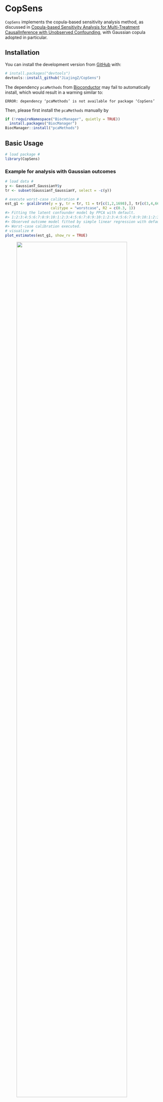 
<!-- README.md is generated from README.Rmd. Please edit that file -->

# CopSens

<!-- badges: start -->
<!-- badges: end -->

`CopSens` implements the copula-based sensitivity analysis method, as
discussed in [Copula-based Sensitivity Analysis for Multi-Treatment
CausalInference with Unobserved
Confounding](https://arxiv.org/abs/2102.09412), with Gaussian copula
adopted in particular.

## Installation

You can install the development version from
[GitHub](https://github.com/) with:

``` r
# install.packages("devtools")
devtools::install_github("JiajingZ/CopSens")
```

The dependency `pcaMethods` from [Bioconductor](http://bioconductor.org)
may fail to automatically install, which would result in a warning
similar to:

    ERROR: dependency ‘pcaMethods’ is not available for package ‘CopSens’

Then, please first install the `pcaMethods` manually by

``` r
if (!requireNamespace("BiocManager", quietly = TRUE))
  install.packages("BiocManager")
BiocManager::install("pcaMethods")
```

## Basic Usage

``` r
# load package #
library(CopSens)
```

### Example for analysis with Gaussian outcomes

``` r
# load data #
y <- GaussianT_GaussianY$y
tr <- subset(GaussianT_GaussianY, select = -c(y))

# execute worst-case calibration #
est_g1 <- gcalibrate(y = y, tr = tr, t1 = tr[c(1,2,1698),], tr[c(3,4,6698),],
                     calitype = "worstcase", R2 = c(0.3, 1))
#> Fitting the latent confounder model by PPCA with default.
#> 1:2:3:4:5:6:7:8:9:10:1:2:3:4:5:6:7:8:9:10:1:2:3:4:5:6:7:8:9:10:1:2:3:4:5:6:7:8:9:10:1:2:3:4:5:6:7:8:9:10:
#> Observed outcome model fitted by simple linear regression with default.
#> Worst-case calibration executed.
# visualize #
plot_estimates(est_g1, show_rv = TRUE)
```

<img src="man/figures/README-gaussian-outcome-example-1.png" width="85%" style="display: block; margin: auto;" />

``` r
# execute multivariate calibration #
est_g2 <- gcalibrate(y = y, tr = tr, t1 = tr[1:10,], t2 = tr[11:20,],
                     calitype = "multicali", R2_constr = c(1, 0.15))
#> Fitting the latent confounder model by PPCA with default.
#> 1:2:3:4:5:6:7:8:9:10:1:2:3:4:5:6:7:8:9:10:1:2:3:4:5:6:7:8:9:10:1:2:3:4:5:6:7:8:9:10:1:2:3:4:5:6:7:8:9:10:
#> Observed outcome model fitted by simple linear regression with default.
#> Multivariate calibration executed.
#> Calibrating with R2_constr = 1  0.15
# visualize #
plot_estimates(est_g2)
```

<img src="man/figures/README-gaussian-outcome-example-2.png" width="85%" style="display: block; margin: auto;" />

``` r
# execute user-specified calibration #
est_g3 <- gcalibrate(y = y, tr = tr, t1 = tr[1:2,], t2 = tr[3:4,],
                     calitype = "null", gamma = c(0.96, -0.29, 0),
                     R2 = c(0.2, 0.6, 1))
#> Fitting the latent confounder model by PPCA with default.
#> 1:2:3:4:5:6:7:8:9:10:1:2:3:4:5:6:7:8:9:10:1:2:3:4:5:6:7:8:9:10:1:2:3:4:5:6:7:8:9:10:1:2:3:4:5:6:7:8:9:10:
#> Observed outcome model fitted by simple linear regression with default.
#> User-specified calibration executed.
# visualize #
plot_estimates(est_g3)
```

<img src="man/figures/README-gaussian-outcome-example-3.png" width="85%" style="display: block; margin: auto;" />

``` r
# apply gamma that maximizes the bias for the first contrast considered in est_g1 #
est_g4 <- gcalibrate(y = y, tr = tr, t1 = tr[1:2,], t2 = tr[3:4,],
                     calitype = "null", gamma = est_g1$gamma[1,],
                     R2 = c(0.2, 0.6, 1))
#> Fitting the latent confounder model by PPCA with default.
#> 1:2:3:4:5:6:7:8:9:10:1:2:3:4:5:6:7:8:9:10:1:2:3:4:5:6:7:8:9:10:1:2:3:4:5:6:7:8:9:10:1:2:3:4:5:6:7:8:9:10:
#> Observed outcome model fitted by simple linear regression with default.
#> User-specified calibration executed.
# visualize #
plot_estimates(est_g4)
```

<img src="man/figures/README-gaussian-outcome-example-4.png" width="85%" style="display: block; margin: auto;" />

### Example for analysis with binary outcomes

``` r
# load data #
y <- GaussianT_BinaryY$y
tr <- subset(GaussianT_BinaryY, select = -c(y))
t1 <- tr[1:5,]
t2 <- rep(0, times = ncol(tr))

# calibrate #
est_df <- bcalibrate(y = y, tr = tr, t = rbind(t1, t2),
                     gamma = c(1.27, -0.28, 0),
                     R2 = c(0.2, 0.7))$est_df
#> Fitting the latent confounder model by PPCA with default.
#> 1:2:3:4:5:6:7:8:9:10:1:2:3:4:5:6:7:8:9:10:1:2:3:4:5:6:7:8:9:10:1:2:3:4:5:6:7:8:9:10:1:2:3:4:5:6:7:8:9:10:
#> Observed outcome model fitted by simple probit model with default.
#> R2 =  0.2 , calibrating observation 1  2  3  4  5  6  
#> R2 =  0.7 , calibrating observation 1  2  3  4  5  6
# calculate risk ratio estimator #
rr_df <- est_df[1:5,] / as.numeric(est_df[6,])
# visualize #
plot_estimates(rr_df)
```

<img src="man/figures/README-binary-outcome-example-1.png" width="85%" style="display: block; margin: auto;" />

## Implementation To a Mouse Obesity Study

For further illustration, we compare our approach to a recent analysis
of a mouse obesity dataset [(Wang et
al. (2006))](https://doi.org/10.1371/journal.pgen.0020015), conducted by
[Miao et al. (2020)](https://arxiv.org/abs/2011.04504). In particular,
we consider the comparison to their null treatments approach, which
assumes that at least half of the confounded treatments have no causal
effect on the outcome.

``` r
# load the data #
y <- micedata[,1]
tr <- micedata[, 2:18]
```

Following Miao et al. (2020), we infer a Gaussian conditional confounder
distribution by applying factor analysis to treatments, and fit the
observed outcome distribution with a linear regression.

``` r
# treatment model #
nfact <- 1
tr_factanal <- factanal(tr, factors=nfact, scores = "regression")
B_hat <- diag(sqrt(diag(var(tr)))) %*% tr_factanal$loadings
Sigma_t_u_hat <- diag(tr_factanal$uniquenesses * sqrt(diag(var(tr))))
u_hat <- tr_factanal$scores
coef_mu_u_t_hat <- t(B_hat) %*% solve(B_hat %*% t(B_hat) + Sigma_t_u_hat)
cov_u_t_hat <- diag(nfact) - t(B_hat) %*% solve(B_hat %*% t(B_hat) + Sigma_t_u_hat) %*% B_hat

# outcome model #
lmfit_y_t <- lm(y ~ ., data = micedata[,1:18])
beta_t <- coef(lmfit_y_t)[-1]
names(beta_t) <- colnames(tr)
sigma_y_t_hat <- sigma(lmfit_y_t)
```

We explore the ignorance regions for each treatment as well as causal
estimates with multiple contrast criteria (MCCs) using the method
described in [Zheng, D’Amour and Franks
(2021)](https://arxiv.org/abs/2102.09412).

``` r
k <- ncol(tr)
t1 <- diag(k)
t2 <- matrix(0, ncol = k, nrow = k)
u_t_diff <- (t1 - t2) %*% t(coef_mu_u_t_hat)

# worst-case calibration #
R2 <- c(0.15, 0.5, 1)
worstcase_results <- gcalibrate(y, tr, t1 = t1, t2 = t2, calitype = "worstcase",
                                  mu_y_dt = as.matrix(beta_t), sigma_y_t =  sigma_y_t_hat,
                                  mu_u_dt = u_t_diff, cov_u_t = cov_u_t_hat, R2 = R2)
#> Worst-case calibration executed.
rownames(worstcase_results$est_df) <- names(beta_t)
names(worstcase_results$rv) <- names(beta_t)
plot_estimates(worstcase_results, order = "worstcase", labels = names(beta_t),
               axis.text.x = element_text(size = 10, angle = 75, hjust = 1))
```

<img src="man/figures/README-unnamed-chunk-5-1.png" width="85%" style="display: block; margin: auto;" />

``` r
## multivariate calibration ##
# with L1 norm #
multcali_results_L1 <- gcalibrate(y, tr, t1 = t1, t2 = t2, calitype = "multicali",
                                  mu_y_dt = as.matrix(beta_t), sigma_y_t =  sigma_y_t_hat,
                                  mu_u_dt = u_t_diff, cov_u_t = cov_u_t_hat, normtype = "L1")
#> Multivariate calibration executed.
#> Calibrating with R2_constr = 1
# with L2 norm #
multcali_results_L2 <- gcalibrate(y, tr, t1 = t1, t2 = t2, calitype = "multicali", 
                                  mu_y_dt = as.matrix(beta_t), sigma_y_t =  sigma_y_t_hat,
                                  mu_u_dt = u_t_diff, cov_u_t = cov_u_t_hat, normtype = "L2")
#> Multivariate calibration executed.
#> Calibrating with R2_constr = 1
```

Below, we visualize the analysis results. The Spearman’s rank
correlation between the estimated treatment effects of Miao et
al. (2020) with the null treatment assumption (“miao\_nulltr”) and ones
by our MCC procedure with either the L1 (“multicali\_L1”) or L2
minimization (“multicali\_L2”) is 0.93. In the plot below, the blue,
green and yellow bars are closely grouped together for majority of
treatments.

``` r
order_name <- rownames(multcali_results_L2$est_df)[order(multcali_results_L2$est_df[,2])]
summary_df <- data.frame(uncali = round(multcali_results_L2$est_df[order_name, 1], 3),
                         multicali_L1 = round(multcali_results_L1$est_df[order_name, 2], 3),
                         multicali_L2 = round(multcali_results_L2$est_df[order_name, 2], 3),
                         miao_nulltr =  mice_est_nulltr[order_name,]$esti,
                         miao_nulltr_sig = mice_est_nulltr[order_name,]$signif,
                         worstcase_lwr = worstcase_results$est_df[order_name, 'R2_1_lwr'],
                         worstcase_upr = worstcase_results$est_df[order_name, 'R2_1_upr'])
rownames(summary_df) <- order_name
plot_L1L2Null <- data.frame(summary_df[,c(1:4)], case = 1:nrow(summary_df)) %>%
  gather(key = "Type", value = "effect", - case) %>%
  ggplot() +
  ungeviz::geom_hpline(aes(x = case, y = effect, col = Type), width = 0.5, size = 1.2)  +
  scale_colour_manual(name = "",
                      values = c("#3B99B1", "#7CBA96", "#FFC300", "#F5191C"),
                      # divergingx_hcl(5, palette = "Zissou 1")[c(1, 2, 3, 5)],
                      labels = c("miao_nulltr",
                                 bquote("multicali_L1,"~R^2~"="~
                                              .(round(multcali_results_L1$R2*100,0))~"%"),
                                 bquote("multicali_L2,"~R^2~"="~
                                              .(round(multcali_results_L2$R2*100,0))~"%"),
                                 "naive")) +
  scale_x_continuous(breaks = 1:k, labels = order_name,
                     limits = c(0.5,k + 0.5)) +
  labs(y = "Causal Effect", x = "") +
  theme_bw(base_size = 14) +
  theme(plot.title = element_text(hjust = 0.5),
        axis.text.x = element_text(size = 13, angle = 75, hjust = 1),
        legend.text.align = 0,
        legend.title = element_text(size=10))
print(plot_L1L2Null)
```

<img src="man/figures/README-unnamed-chunk-6-1.png" width="100%" style="display: block; margin: auto;" />

We also explore the worst-case ignorance region for each treatment under
the Gaussian copula assumption. Even though, this assumption may not
hold in practice, we can still see in the plot that 16/17 of Miao et
al. (2020)’s causal estimates with null treatment assumption
(“miao\_nulltr”) are covered by our ignorance region (“worstcase
*R*<sup>2</sup> = 1, lower”; “worstcase *R*<sup>2</sup> = 1, upper”).
The only exception, “2010002N04Rik”, whose causal effects by Miao et
al. (2020) is, nevertheless, quite close to the lower bound.

``` r
bound_df <- tibble(x1 = 1:nrow(summary_df),
                 y1 = summary_df$worstcase_lwr,
                 x2 = 1:nrow(summary_df),
                 y2 = summary_df$worstcase_upr)
rv_labels <- worstcase_results$rv
rv_labels[!is.na(worstcase_results$rv)] <- paste0(round(worstcase_results$rv[!is.na(worstcase_results$rv)]), "%")
rv_labels[is.na(worstcase_results$rv)] <- "R"
plot_L2NullWorst <-
  data.frame(summary_df[,c(1,3,4,6:7)], case = 1:nrow(summary_df)) %>%
    gather(key = "Type", value = "effect", - case) %>%
    ggplot() +
    ungeviz::geom_hpline(aes(x = case, y = effect, col = Type),
                         width = 0.4, size = 1, alpha = 0.8)  +
    geom_segment(data = bound_df, aes(x=x1, y=y1, xend=x2, yend=y2)) +
    scale_colour_manual(name = "",
                        values = c("#FFC300", "#F5191C", "#3B99B1", "black", "black"),
                        labels = c("miao_nulltr",
                                   bquote("multicali_L2,"~R^2~"="~
                                            .(round(multcali_results_L2$R2*100,0))~"%"),
                                   "naive",
                                   bquote("worstcase"~R^2~" = 1, lower"),
                                   bquote("worstcase"~R^2~" = 1, upper"))) +
    scale_x_continuous(breaks = (1:k), labels = order_name,
                       limits = c(1, k + 1.2)) +
    annotate(geom = "text", x = 1:nrow(summary_df) + 0.4, y = worstcase_results$est_df[order_name,'R2_0'],
                      size = 3, label = rv_labels[order_name]) +
    labs(y = "Causal Effect", x = "") +
    theme_bw(base_size = 14) +
    theme(plot.title = element_text(hjust = 0.5),
          axis.text.x = element_text(size = 13, angle = 75, hjust = 1),
          legend.text.align = 0,
          legend.title = element_text(size=10))
print(plot_L2NullWorst)
```

<img src="man/figures/README-unnamed-chunk-7-1.png" width="100%" style="display: block; margin: auto;" />
